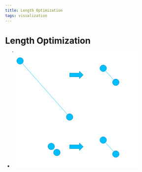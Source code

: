 ```yaml
---
title: Length Optimization
tags: visualization
---
```


# Length Optimization
- ![im](assets/Pasted%20Image%2020220418123246.png)


















































































